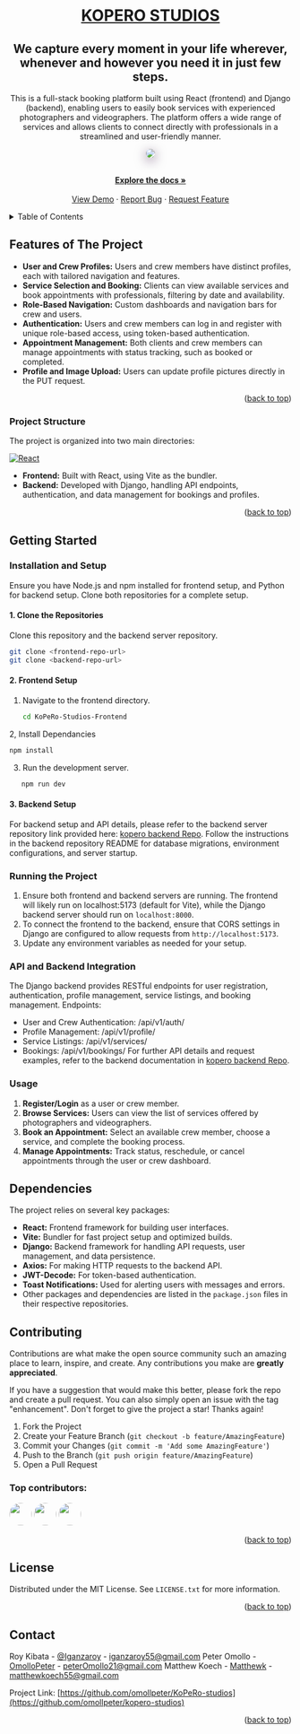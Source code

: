<div align='center'>
  <h1><a href="https://iganza-roy.github.io/Litnerd_letters-about/">KOPERO STUDIOS </a></h1>
  <h2>We capture every moment in your life wherever,
whenever and however you need it in just few steps.</h2>
  <p>
    This is a full-stack booking platform built using React (frontend) and Django (backend), enabling users to easily book services with experienced photographers and videographers. The platform offers a wide range of services and allows clients to connect directly with professionals in a streamlined and user-friendly manner.
  </p>
  <img src="https://github.com/omollpeter/KoPeRo-Studios-Frontend/blob/main/src/assets/cover-photo.png"style="border-radius: 10px; box-shadow: 0 5px 20px rgba(43, 0, 56, 0.559);"/>
</div>

<a id="readme-top"></a>

  <p align="center">
    <br />
    <a href="https://github.com/KoPeRo-studios"><strong>Explore the docs »</strong></a>
    <br />
    <br />
    <a href="https://github.com/KoPeRo-studios">View Demo</a>
    ·
    <a href="https://github.com/KoPeRo-studios">Report Bug</a>
    ·
    <a href="https://github.com/KoPeRo-studios">Request Feature</a>
  </p>
</div>



<!-- TABLE OF CONTENTS -->
<details>
  <summary>Table of Contents</summary>
  <ol>
    <li>
      <a href="#about-the-project">About The Project</a>
      <ul>
        <li><a href="#built-with">Built With</a></li>
      </ul>
    </li>
    <li>
      <a href="#getting-started">Getting Started</a>
      <ul>
        <li><a href="#prerequisites">Prerequisites</a></li>
        <li><a href="#installation">Installation</a></li>
      </ul>
    </li>
    <li><a href="#usage">Usage</a></li>
    <li><a href="#roadmap">Roadmap</a></li>
    <li><a href="#contributing">Contributing</a></li>
    <li><a href="#license">License</a></li>
    <li><a href="#contact">Contact</a></li>
    <li><a href="#acknowledgments">Acknowledgments</a></li>
  </ol>
</details>



<!-- ABOUT THE PROJECT -->
## Features of The Project
- **User and Crew Profiles:** Users and crew members have distinct profiles, each with tailored navigation and features.
- **Service Selection and Booking:** Clients can view available services and book appointments with professionals, filtering by date and availability.
- **Role-Based Navigation:** Custom dashboards and navigation bars for crew and users.
- **Authentication:** Users and crew members can log in and register with unique role-based access, using token-based authentication.
- **Appointment Management:** Both clients and crew members can manage appointments with status tracking, such as booked or completed.
- **Profile and Image Upload:** Users can update profile pictures directly in the PUT request.

<p align="right">(<a href="#readme-top">back to top</a>)</p>



### Project Structure
The project is organized into two main directories:

[![React][React.js]][React-url] 
- **Frontend:** Built with React, using Vite as the bundler.
- **Backend:** Developed with Django, handling API endpoints, authentication, and data management for bookings and profiles. 

<p align="right">(<a href="#readme-top">back to top</a>)</p>

<!-- GETTING STARTED -->
## Getting Started

### Installation and Setup
Ensure you have Node.js and npm installed for frontend setup, and Python for backend setup. Clone both repositories for a complete setup.

#### 1. Clone the Repositories
Clone this repository and the backend server repository.
```sh
git clone <frontend-repo-url>
git clone <backend-repo-url>
```

#### 2. Frontend Setup
1. Navigate to the frontend directory.
   ```sh
   cd KoPeRo-Studios-Frontend
   ```
2, Install Dependancies
```sh
npm install
```
3. Run the development server.
```sh
   npm run dev
```

#### 3. Backend Setup
For backend setup and API details, please refer to the backend server repository link provided here: [kopero backend Repo](https://github.com/omollpeter/kopero-studios-server). Follow the instructions in the backend repository README for database migrations, environment configurations, and server startup.

### Running the Project
1. Ensure both frontend and backend servers are running. The frontend will likely run on localhost:5173 (default for Vite), while the Django backend server should run on  ```localhost:8000```.
2. To connect the frontend to the backend, ensure that CORS settings in Django are configured to allow requests from ```http://localhost:5173```.
3. Update any environment variables as needed for your setup.

### API and Backend Integration
The Django backend provides RESTful endpoints for user registration, authentication, profile management, service listings, and booking management.
Endpoints:
- User and Crew Authentication: /api/v1/auth/
- Profile Management: /api/v1/profile/
- Service Listings: /api/v1/services/
- Bookings: /api/v1/bookings/
For further API details and request examples, refer to the backend documentation in [kopero backend Repo](https://github.com/omollpeter/kopero-studios-server).

### Usage
1. **Register/Login** as a user or crew member.
2. **Browse Services:** Users can view the list of services offered by photographers and videographers.
3. **Book an Appointment:** Select an available crew member, choose a service, and complete the booking process.
4. **Manage Appointments:** Track status, reschedule, or cancel appointments through the user or crew dashboard.


## Dependencies
The project relies on several key packages:

- **React:** Frontend framework for building user interfaces.
- **Vite:** Bundler for fast project setup and optimized builds.
- **Django:** Backend framework for handling API requests, user management, and data persistence.
- **Axios:** For making HTTP requests to the backend API.
- **JWT-Decode:** For token-based authentication.
- **Toast Notifications:** Used for alerting users with messages and errors.
- Other packages and dependencies are listed in the ```package.json``` files in their respective repositories.


<!-- CONTRIBUTING -->
## Contributing

Contributions are what make the open source community such an amazing place to learn, inspire, and create. Any contributions you make are **greatly appreciated**.

If you have a suggestion that would make this better, please fork the repo and create a pull request. You can also simply open an issue with the tag "enhancement".
Don't forget to give the project a star! Thanks again!

1. Fork the Project
2. Create your Feature Branch (`git checkout -b feature/AmazingFeature`)
3. Commit your Changes (`git commit -m 'Add some AmazingFeature'`)
4. Push to the Branch (`git push origin feature/AmazingFeature`)
5. Open a Pull Request

### Top contributors:
<img src='https://avatars.githubusercontent.com/u/132392673?v=4' style='width: 40px; border-radius: 100%; '/>
<img src='https://avatars.githubusercontent.com/u/109495506?v=4 ' style='width: 40px; border-radius: 100%; '/>
<img src='https://avatars.githubusercontent.com/u/123968710?v=4' style='width: 40px; border-radius: 100%;'/>

<p align="right">(<a href="#readme-top">back to top</a>)</p>



<!-- LICENSE -->
## License

Distributed under the MIT License. See `LICENSE.txt` for more information.

<p align="right">(<a href="#readme-top">back to top</a>)</p>



<!-- CONTACT -->
## Contact

Roy Kibata - [@Iganzaroy](https://twitter.com/IganzaRoy) - iganzaroy55@gmail.com
Peter Omollo - [OmolloPeter](https://twitter.com/Peteromollo) - peterOmollo21@gmail.com
Matthew Koech -  [Matthewk](https://twitter.com/matthewkoech) - matthewkoech55@gmail.com

Project Link: [https://github.com/omollpeter/KoPeRo-studios](https://github.com/omollpeter/kopero-studios)

<p align="right">(<a href="#readme-top">back to top</a>)</p>


[React.js]: https://img.shields.io/badge/React-20232A?style=for-the-badge&logo=react&logoColor=61DAFB
[React-url]: https://reactjs.org/


